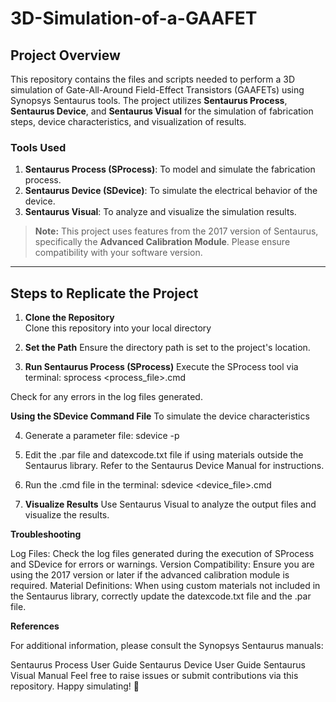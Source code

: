 # 3D-Simulation-of-a-GAAFET

## Project Overview

This repository contains the files and scripts needed to perform a 3D simulation of Gate-All-Around Field-Effect Transistors (GAAFETs) using Synopsys Sentaurus tools. The project utilizes **Sentaurus Process**, **Sentaurus Device**, and **Sentaurus Visual** for the simulation of fabrication steps, device characteristics, and visualization of results.

### Tools Used
1. **Sentaurus Process (SProcess)**: To model and simulate the fabrication process.  
2. **Sentaurus Device (SDevice)**: To simulate the electrical behavior of the device.  
3. **Sentaurus Visual**: To analyze and visualize the simulation results.  

> **Note:** This project uses features from the 2017 version of Sentaurus, specifically the **Advanced Calibration Module**. Please ensure compatibility with your software version.

---

## Steps to Replicate the Project

1. **Clone the Repository**  
   Clone this repository into your local directory

2. **Set the Path**
Ensure the directory path is set to the project's location.

3. **Run Sentaurus Process (SProcess)**
Execute the SProcess tool via terminal:
sprocess <process_file>.cmd

Check for any errors in the log files generated.

**Using the SDevice Command File**
To simulate the device characteristics

4. Generate a parameter file:
   sdevice -p

5. Edit the .par file and datexcode.txt file if using materials outside the Sentaurus library. Refer to the Sentaurus Device Manual for instructions.

6. Run the .cmd file in the terminal:
   sdevice <device_file>.cmd

7. **Visualize Results**
   Use Sentaurus Visual to analyze the output files and visualize the results.

**Troubleshooting**

Log Files: Check the log files generated during the execution of SProcess and SDevice for errors or warnings.
Version Compatibility: Ensure you are using the 2017 version or later if the advanced calibration module is required.
Material Definitions: When using custom materials not included in the Sentaurus library, correctly update the datexcode.txt file and the .par file.

**References**

For additional information, please consult the Synopsys Sentaurus manuals:

Sentaurus Process User Guide
Sentaurus Device User Guide
Sentaurus Visual Manual
Feel free to raise issues or submit contributions via this repository. Happy simulating! 🚀
